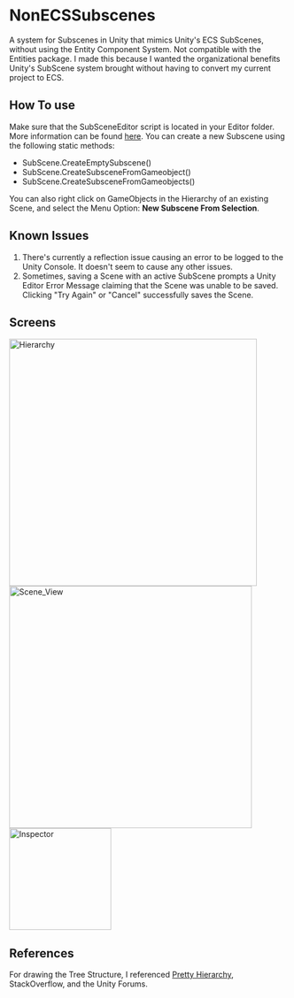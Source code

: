 # NonECSSubscenes
A system for Subscenes in Unity that mimics Unity's ECS SubScenes, without using the Entity Component System. Not compatible with the Entities package. I made this because I wanted the organizational benefits Unity's SubScene system brought without having to convert my current project to ECS.

## How To use
Make sure that the SubSceneEditor script is located in your Editor folder. More information can be found [here](https://docs.unity3d.com/Manual/SpecialFolders.html). You can create a new Subscene using the following static methods:

- SubScene.CreateEmptySubscene()
- SubScene.CreateSubsceneFromGameobject()
- SubScene.CreateSubsceneFromGameobjects()

You can also right click on GameObjects in the Hierarchy of an existing Scene, and select the Menu Option: **New Subscene From Selection**.

## Known Issues
1. There's currently a reflection issue causing an error to be logged to the Unity Console. It doesn't seem to cause any other issues.
2. Sometimes, saving a Scene with an active SubScene prompts a Unity Editor Error Message claiming that the Scene was unable to be saved. Clicking "Try Again" or "Cancel" successfully saves the Scene.

## Screens
<img width="447" alt="Hierarchy" src="https://github.com/Sterberino/NonECSSubscenes/assets/91395511/f12c5529-f06d-44f2-889d-0865c288448f">
<br/>
<img width="438" alt="Scene_View" src="https://github.com/Sterberino/NonECSSubscenes/assets/91395511/87279de8-421b-4de7-b3d2-d0c5bd783dee">
<br/>
<img width="184" alt="Inspector" src="https://github.com/Sterberino/NonECSSubscenes/assets/91395511/93750e79-e230-4448-a028-566cc6d7988e">

## References
For drawing the Tree Structure, I referenced [Pretty Hierarchy](https://github.com/NCEEGEE/PrettyHierarchy), StackOverflow, and the Unity Forums.
